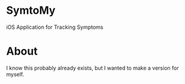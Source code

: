 # SymtoMy
iOS Application for Tracking Symptoms

# About
I know this probably already exists, but I wanted to make a version for myself.
